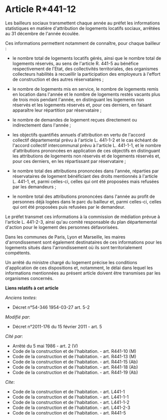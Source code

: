 # Article R*441-12

Les bailleurs sociaux transmettent chaque année au préfet les informations statistiques en matière d'attribution de logements
locatifs sociaux, arrêtées au 31 décembre de l'année écoulée. 

Ces informations permettent notamment de connaître, pour chaque bailleur :

- le nombre total de logements locatifs gérés, ainsi que le nombre total de logements réservés, au sens de l'article R. 441-5
au bénéfice respectivement de l'Etat, des collectivités territoriales, des organismes collecteurs habilités à recueillir la
participation des employeurs à l'effort de construction et des autres réservataires ;

- le nombre de logements mis en service, le nombre de logements remis en location dans l'année et le nombre de logements
restés vacants plus de trois mois pendant l'année, en distinguant les logements non réservés et les logements réservés et,
pour ces derniers, en faisant apparaître leur répartition par réservataire ;

- le nombre de demandes de logement reçues directement ou indirectement dans l'année ;

- les objectifs quantifiés annuels d'attribution en vertu de l'accord collectif départemental prévu à l'article L. 441-1-2 et
le cas échéant de l'accord collectif intercommunal prévu à l'article L. 441-1-1, et le nombre d'attributions prononcées en
application de ces objectifs en distinguant les attributions de logements non réservés et de logements réservés et, pour ces
derniers, en les répartissant par réservataire ; 

- le nombre total des attributions prononcées dans l'année, réparties par réservataires de logement bénéficiant des droits
mentionnés à l'article L. 441-1, et, parmi celles-ci, celles qui ont été proposées mais refusées par les demandeurs ; 

- le nombre total des attributions prononcées dans l'année au profit de personnes déjà logées dans le parc du bailleur et,
parmi celles-ci, celles qui ont été proposées puis refusées par le demandeur. 

Le préfet transmet ces informations à la commission de médiation prévue à l'article L. 441-2-3, ainsi qu'au comité
responsable du plan départemental d'action pour le logement des personnes défavorisées. 

Dans les communes de Paris, Lyon et Marseille, les maires d'arrondissement sont également destinataires de ces informations
pour les logements situés dans l'arrondissement où ils sont territorialement compétents. 

Un arrêté du ministre chargé du logement précise les conditions d'application de ces dispositions et, notamment, le délai
dans lequel les informations mentionnées au présent article doivent être transmises par les organismes concernés.

**Liens relatifs à cet article**

_Anciens textes_:

  - Décret n°54-346 1954-03-27 art. 5-2

_Modifié par_:

  - Décret n°2011-176 du 15 février 2011 - art. 5

_Cité par_:

  - Arrêté du 5 mai 1986 - art. 2 (V)
  - Code de la construction et de l'habitation. - art. R441-10 (M)
  - Code de la construction et de l'habitation. - art. R441-13 (M)
  - Code de la construction et de l'habitation. - art. R441-15 (Ab)
  - Code de la construction et de l'habitation. - art. R441-18 (Ab)
  - Code de la construction et de l'habitation. - art. R441-19 (Ab)

_Cite_:

  - Code de la construction et de l'habitation. - art. L441-1
  - Code de la construction et de l'habitation. - art. L441-1-1
  - Code de la construction et de l'habitation. - art. L441-1-2
  - Code de la construction et de l'habitation. - art. L441-2-3
  - Code de la construction et de l'habitation. - art. R441-5
